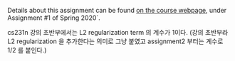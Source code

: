 Details about this assignment can be found [on the course webpage](http://cs231n.github.io/), under Assignment #1 of Spring 2020`.


cs231n 강의 초반부에서는 L2 regularization term 의 계수가 1이다. 
(강의 초반부라 L2 regularization 을 추가한다는 의미로 그냥 붙였고 assignment2 부터는 계수로 1/2 를 붙인다.)
